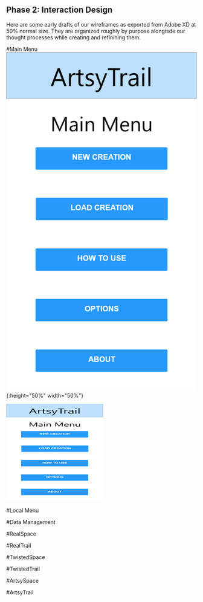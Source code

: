 ## Phase 2: Interaction Design

Here are some early drafts of our wireframes as exported from Adobe XD at 50% normal size.  They are organized roughly by purpose alongisde our thought processes while creating and refinining them.

#Main Menu
![Main Menu](assets/Menu_Main.png){:height="50%" width="50%"}

<img src="assets/Menu_Main.png" width="256" height="256" title="Github Logo">


#Local Menu



#Data Management



#RealSpace



#RealTrail



#TwistedSpace



#TwistedTrail



#ArtsySpace



#ArtsyTrail

